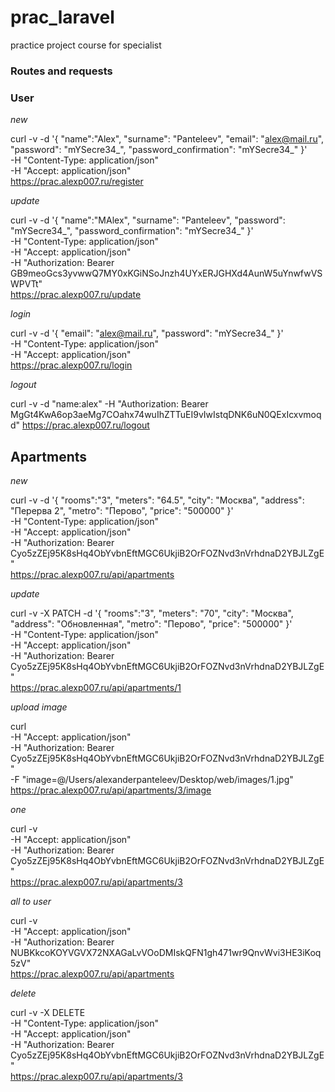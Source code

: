 # prac_laravel
practice project course for specialist

### Routes and requests

### User

*new*

curl -v -d '{
	"name":"Alex",
	"surname": "Panteleev",
	"email": "alex@mail.ru",
	"password": "mYSecre34_",
	"password_confirmation": "mYSecre34_"
}' \
-H "Content-Type: application/json" \
-H "Accept: application/json" \
https://prac.alexp007.ru/register

*update*

curl -v -d '{
"name":"MAlex",
"surname": "Panteleev",
"password": "mYSecre34_",
"password_confirmation": "mYSecre34_"
}' \
-H "Content-Type: application/json" \
-H "Accept: application/json" \
-H "Authorization: Bearer GB9meoGcs3yvwwQ7MY0xKGiNSoJnzh4UYxERJGHXd4AunW5uYnwfwVSWPVTt" \
https://prac.alexp007.ru/update

*login*

curl -v -d '{
	"email": "alex@mail.ru",
	"password": "mYSecre34_"
}' \
-H "Content-Type: application/json" \
-H "Accept: application/json" \
https://prac.alexp007.ru/login

*logout*

curl -v -d "name:alex" -H "Authorization: Bearer MgGt4KwA6op3aeMg7COahx74wuIhZTTuEI9vIwIstqDNK6uN0QExIcxvmoqd" https://prac.alexp007.ru/logout

## Apartments

*new*

curl -v -d '{
"rooms":"3",
"meters": "64.5",
"city": "Москва",
"address": "Перерва 2",
"metro": "Перово",
"price": "500000"
}' \
-H "Content-Type: application/json" \
-H "Accept: application/json" \
-H "Authorization: Bearer Cyo5zZEj95K8sHq4ObYvbnEftMGC6UkjiB2OrFOZNvd3nVrhdnaD2YBJLZgE" \
https://prac.alexp007.ru/api/apartments

*update*

curl -v -X PATCH -d '{
"rooms":"3",
"meters": "70",
"city": "Москва",
"address": "Обновленная",
"metro": "Перово",
"price": "500000"
}' \
-H "Content-Type: application/json" \
-H "Accept: application/json" \
-H "Authorization: Bearer Cyo5zZEj95K8sHq4ObYvbnEftMGC6UkjiB2OrFOZNvd3nVrhdnaD2YBJLZgE" \
https://prac.alexp007.ru/api/apartments/1

*upload image*

curl \
-H "Accept: application/json" \
-H "Authorization: Bearer Cyo5zZEj95K8sHq4ObYvbnEftMGC6UkjiB2OrFOZNvd3nVrhdnaD2YBJLZgE" \
-F "image=@/Users/alexanderpanteleev/Desktop/web/images/1.jpg" \
https://prac.alexp007.ru/api/apartments/3/image

*one*

curl -v \
-H "Accept: application/json" \
-H "Authorization: Bearer Cyo5zZEj95K8sHq4ObYvbnEftMGC6UkjiB2OrFOZNvd3nVrhdnaD2YBJLZgE" \
https://prac.alexp007.ru/api/apartments/3

*all to user*

curl -v \
-H "Accept: application/json" \
-H "Authorization: Bearer NUBKkcoKOYVGVX72NXAGaLvVOoDMIskQFN1gh471wr9QnvWvi3HE3iKoq5zV" \
https://prac.alexp007.ru/api/apartments

*delete*

curl -v -X DELETE \
-H "Content-Type: application/json" \
-H "Accept: application/json" \
-H "Authorization: Bearer Cyo5zZEj95K8sHq4ObYvbnEftMGC6UkjiB2OrFOZNvd3nVrhdnaD2YBJLZgE" \
https://prac.alexp007.ru/api/apartments/3
